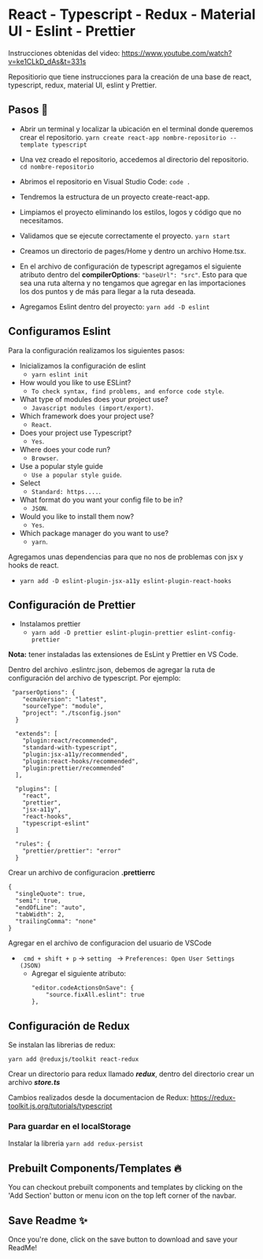 
  # React - Typescript - Redux - Material UI - Eslint - Prettier
  Instrucciones obtenidas del video: https://www.youtube.com/watch?v=ke1CLkD_dAs&t=331s

  Repositiorio que tiene instrucciones para la creación de una base de react, typescript, redux, material UI, eslint y Prettier.
  
  ## Pasos 🚀  
  
  * Abrir un terminal y localizar la ubicación en el terminal donde queremos crear el repositorio.
    ``yarn create react-app nombre-repositorio --template typescript``
  
  * Una vez creado el repositorio, accedemos al directorio del repositorio.
    ``cd nombre-repositorio``
  
  * Abrimos el repositorio en Visual Studio Code: ``code .``
  
  * Tendremos la estructura de un proyecto create-react-app.

  * Limpiamos el proyecto eliminando los estilos, logos y código que no necesitamos.

  * Validamos que se ejecute correctamente el proyecto. ``yarn start``

  * Creamos un directorio de pages/Home y dentro un archivo Home.tsx.

  * En el archivo de configuración de typescript agregamos el siguiente atributo dentro del **compilerOptions**: 
  ``"baseUrl": "src"``. Esto para que sea una ruta alterna y no tengamos que agregar en las importaciones los dos 
  puntos y de más para llegar a la ruta deseada.

  * Agregamos Eslint dentro del proyecto: ``yarn add -D eslint``

  
## Configuramos Eslint ##
Para la configuración realizamos los siguientes pasos: 
  * Inicializamos la configuración de eslint 
    * ``yarn eslint init``
  * How would you like to use ESLint? 
    * ``To check syntax, find problems, and enforce code style``.
  * What type of modules does your project use? 
    * ``Javascript modules (import/export)``.
  * Which framework does your project use? 
    * ``React``.
  * Does your project use Typescript? 
    * ``Yes``.
  * Where does your code run? 
    * ``Browser``.
  * Use a popular style guide
    * ``Use a popular style guide``.
  * Select
    * ``Standard: https....``.
  * What format do you want your config file to be in?
    * ``JSON``.
  * Would you like to install them now?
    * ``Yes``.
  * Which package manager do you want to use?
    * ``yarn``.

Agregamos unas dependencias para que no nos de problemas con jsx y hooks de react.
  * ``yarn add -D eslint-plugin-jsx-a11y eslint-plugin-react-hooks``

## Configuración de Prettier ##

* Instalamos prettier
  * ``yarn add -D prettier eslint-plugin-prettier eslint-config-prettier``

**Nota:** tener instaladas las extensiones de EsLint y Prettier en VS Code.
  
Dentro del archivo .eslintrc.json, debemos de agregar la ruta de configuración del archivo de typescript. Por ejemplo:
  
```
 "parserOptions": {
    "ecmaVersion": "latest",
    "sourceType": "module",
    "project": "./tsconfig.json"
  }
```
``` 
  "extends": [
    "plugin:react/recommended",
    "standard-with-typescript",
    "plugin:jsx-a11y/recommended",
    "plugin:react-hooks/recommended",
    "plugin:prettier/recommended"
  ],
```
``` 
  "plugins": [
    "react",
    "prettier",
    "jsx-a11y",
    "react-hooks",
    "typescript-eslint"
  ]
```
``` 
  "rules": {
    "prettier/prettier": "error"
  }
```

Crear un archivo de configuracion **.prettierrc**
``` 
{
  "singleQuote": true,
  "semi": true,
  "endOfLine": "auto",
  "tabWidth": 2,
  "trailingComma": "none"
}
```

Agregar en el archivo de configuracion del usuario de VSCode 
* ``` cmd + shift + p``` -> ``setting `` -> ``Preferences: Open User Settings (JSON)``
  * Agregar el siguiente atributo:
    ```
    "editor.codeActionsOnSave": {
        "source.fixAll.eslint": true 
    },
    ```


## Configuración de Redux ##

Se instalan las librerias de redux:

``yarn add @reduxjs/toolkit react-redux``

Crear un directorio para redux llamado ***redux***, dentro del directorio crear un archivo ***store.ts***

Cambios realizados desde la documentacion de Redux: https://redux-toolkit.js.org/tutorials/typescript

### Para guardar en el localStorage ###
Instalar la libreria ``yarn add redux-persist``

  ## Prebuilt Components/Templates 🔥  
  You can checkout prebuilt components and templates by clicking on the 'Add Section' button or menu icon
  on the top left corner of the navbar.
      
  ## Save Readme ✨  
  Once you're done, click on the save button to download and save your ReadMe!
  